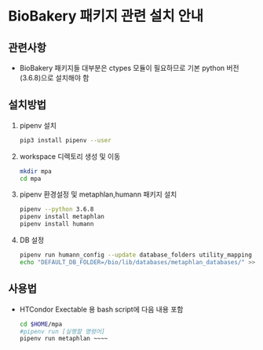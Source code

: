 # BioBakery 패키지 관련 설치 안내

## 관련사항

* BioBakery 패키지들 대부분은 ctypes 모듈이 필요하므로 기본 python 버전(3.6.8)으로 설치해야 함

## 설치방법

1. pipenv 설치
   ```bash
   pip3 install pipenv --user
   ```

2. workspace 디렉토리 생성 및 이동

   ```bash
   mkdir mpa
   cd mpa
   ```

3. pipenv 환경설정 및 metaphlan,humann 패키지 설치

   ```bash
   pipenv --python 3.6.8
   pipenv install metaphlan
   pipenv install humann
   ```

4. DB 설정
   ```bash
   pipenv run humann_config --update database_folders utility_mapping /bio/lib/databases/utility_mapping
   echo "DEFAULT_DB_FOLDER=/bio/lib/databases/metaphlan_databases/" >> .env
   ```

## 사용법

* HTCondor Exectable 용 bash script에 다음 내용 포함
  ```bash
  cd $HOME/mpa
  #pipenv run [실행할 명령어]
  pipenv run metaphlan ~~~~
  ```

  